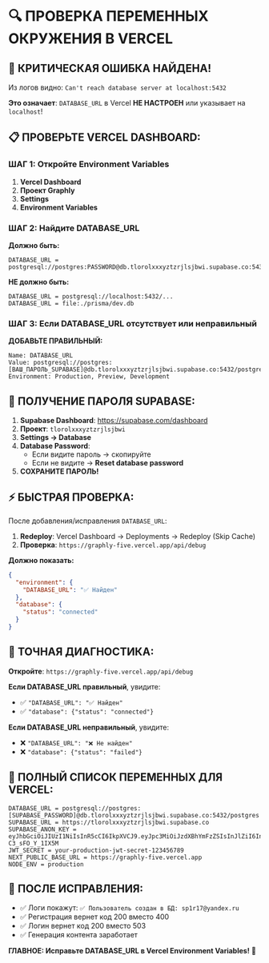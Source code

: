 # 🔍 ПРОВЕРКА ПЕРЕМЕННЫХ ОКРУЖЕНИЯ В VERCEL

## 🚨 КРИТИЧЕСКАЯ ОШИБКА НАЙДЕНА!

Из логов видно: `Can't reach database server at localhost:5432`

**Это означает**: `DATABASE_URL` в Vercel **НЕ НАСТРОЕН** или указывает на `localhost`!

## 📋 ПРОВЕРЬТЕ VERCEL DASHBOARD:

### ШАГ 1: Откройте Environment Variables
1. **Vercel Dashboard**
2. **Проект Graphly** 
3. **Settings**
4. **Environment Variables**

### ШАГ 2: Найдите DATABASE_URL
**Должно быть:**
```env
DATABASE_URL = postgresql://postgres:PASSWORD@db.tlorolxxxyztzrjlsjbwi.supabase.co:5432/postgres
```

**НЕ должно быть:**
```env
DATABASE_URL = postgresql://localhost:5432/...
DATABASE_URL = file:./prisma/dev.db
```

### ШАГ 3: Если DATABASE_URL отсутствует или неправильный

**ДОБАВЬТЕ ПРАВИЛЬНЫЙ:**
```env
Name: DATABASE_URL
Value: postgresql://postgres:[ВАШ_ПАРОЛЬ_SUPABASE]@db.tlorolxxxyztzrjlsjbwi.supabase.co:5432/postgres
Environment: Production, Preview, Development
```

## 🔑 ПОЛУЧЕНИЕ ПАРОЛЯ SUPABASE:

1. **Supabase Dashboard**: https://supabase.com/dashboard
2. **Проект**: `tlorolxxxyztzrjlsjbwi`
3. **Settings → Database**
4. **Database Password**:
   - Если видите пароль → скопируйте
   - Если не видите → **Reset database password**
5. **СОХРАНИТЕ ПАРОЛЬ!**

## ⚡ БЫСТРАЯ ПРОВЕРКА:

После добавления/исправления `DATABASE_URL`:

1. **Redeploy**: Vercel Dashboard → Deployments → Redeploy (Skip Cache)
2. **Проверка**: `https://graphly-five.vercel.app/api/debug`

**Должно показать:**
```json
{
  "environment": {
    "DATABASE_URL": "✅ Найден"
  },
  "database": {
    "status": "connected"
  }
}
```

## 🎯 ТОЧНАЯ ДИАГНОСТИКА:

**Откройте**: `https://graphly-five.vercel.app/api/debug`

**Если DATABASE_URL правильный**, увидите:
- ✅ `"DATABASE_URL": "✅ Найден"`
- ✅ `"database": {"status": "connected"}`

**Если DATABASE_URL неправильный**, увидите:
- ❌ `"DATABASE_URL": "❌ Не найден"`
- ❌ `"database": {"status": "failed"}`

## 🔧 ПОЛНЫЙ СПИСОК ПЕРЕМЕННЫХ ДЛЯ VERCEL:

```env
DATABASE_URL = postgresql://postgres:[SUPABASE_PASSWORD]@db.tlorolxxxyztzrjlsjbwi.supabase.co:5432/postgres
SUPABASE_URL = https://tlorolxxxyztzrjlsjbwi.supabase.co
SUPABASE_ANON_KEY = eyJhbGciOiJIUzI1NiIsInR5cCI6IkpXVCJ9.eyJpc3MiOiJzdXBhYmFzZSIsInJlZiI6InRsb3JvbHh4eXp0cnpqbHNqYndpIiwicm9sZSI6ImFub24iLCJpYXQiOjE3NTcxOTY5OTQsImV4cCI6MjA3Mjc3Mjk5NH0.GyGKbEOyjHynaAskHEZnamcTAkoY-C3_sFO_Y_1IX5M
JWT_SECRET = your-production-jwt-secret-123456789
NEXT_PUBLIC_BASE_URL = https://graphly-five.vercel.app
NODE_ENV = production
```

## 🎉 ПОСЛЕ ИСПРАВЛЕНИЯ:

- ✅ Логи покажут: `✅ Пользователь создан в БД: sp1r17@yandex.ru`
- ✅ Регистрация вернет код 200 вместо 400
- ✅ Логин вернет код 200 вместо 503
- ✅ Генерация контента заработает

**ГЛАВНОЕ: Исправьте DATABASE_URL в Vercel Environment Variables!** 🔑
